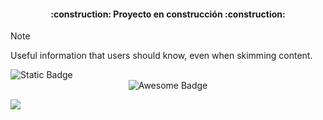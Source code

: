 <h4 align="center">
:construction: Proyecto en construcción :construction:
</h4>

> [!NOTE]
> Useful information that users should know, even when skimming content.


<img alt="Static Badge" src="https://img.shields.io/badge/:badgeContent">
<div align="center">
<img  src="https://cdn.rawgit.com/sindresorhus/awesome/d7305f38d29fed78fa85652e3a63e154dd8e8829/media/badge.svg" alt="Awesome Badge"/>
</div>
<p align="left">
   <img src="https://img.shields.io/badge/STATUS-EN%20DESAROLLO-green">
   </p>